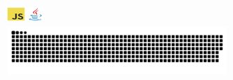 <div style="display: inline_block"><br>
  <img align="center" alt="Thomas-JavaScript" height="30" width="40" src="https://raw.githubusercontent.com/devicons/devicon/master/icons/javascript/javascript-original.svg">
  <img align="center" alt="Thomas-java" height="30" width="40" src="https://raw.githubusercontent.com/devicons/devicon/master/icons/java/java-original.svg">
    

</div>

![snake gif](https://github.com/GabrielLawisch/GabrielLawisch/blob/output/github-contribution-grid-snake-dark.svg)
